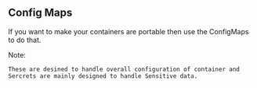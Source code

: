
## Config Maps

If you want to make your containers are portable then use the ConfigMaps to do that.

Note:  
    
    These are desined to handle overall configuration of container and Sercrets are mainly designed to handle Sensitive data.
